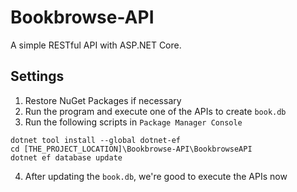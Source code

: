 # Bookbrowse-API
A simple RESTful API with ASP.NET Core.

## Settings
1. Restore NuGet Packages if necessary
2. Run the program and execute one of the APIs to create `book.db`
3. Run the following scripts in `Package Manager Console`
```
dotnet tool install --global dotnet-ef
cd [THE_PROJECT_LOCATION]\Bookbrowse-API\BookbrowseAPI
dotnet ef database update
```
4. After updating the `book.db`, we're good to execute the APIs now